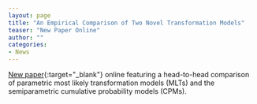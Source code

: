 ```yaml
---
layout: page
title: "An Empirical Comparison of Two Novel Transformation Models"
teaser: "New Paper Online"
author: ""
categories:
- News 
---
```


[New paper](https://doi.org/10.1002/sim.8425){:target="_blank"} online featuring
a head-to-head comparison of parametric most likely transformation models (MLTs)
and the semiparametric cumulative probability models (CPMs). 